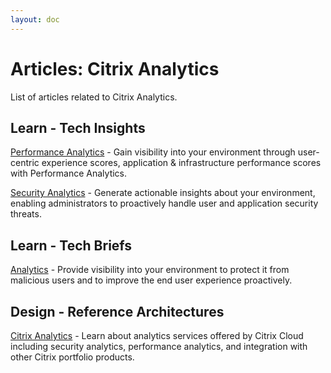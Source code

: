 ```yaml
---
layout: doc
---
```

# Articles: Citrix Analytics

List of articles related to Citrix Analytics.

## Learn - Tech Insights

[Performance Analytics](/en-us/tech-zone/learn/tech-insights/performance-analytics.html) - Gain visibility into your environment through user-centric experience scores, application & infrastructure performance scores with Performance Analytics.

[Security Analytics](/en-us/tech-zone/learn/tech-insights/security-analytics.html) - Generate actionable insights about your environment, enabling administrators to proactively handle user and application security threats.

## Learn - Tech Briefs

[Analytics](/en-us/tech-zone/learn/tech-briefs/analytics.html) - Provide visibility into your environment to protect it from malicious users and to improve the end user experience proactively.

## Design - Reference Architectures

[Citrix Analytics](/en-us/tech-zone/design/reference-architectures/citrix-analytics.html) - Learn about analytics services offered by Citrix Cloud including security analytics, performance analytics, and integration with other Citrix portfolio products.
